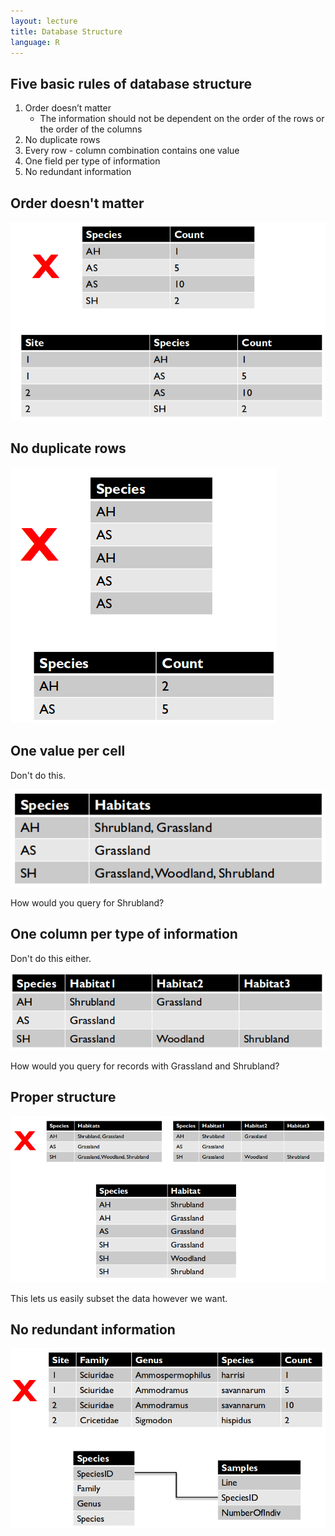 ```yaml
---
layout: lecture
title: Database Structure
language: R
---
```


## Five basic rules of database structure

1. Order doesn’t matter
    * The information should not be dependent on the order of the rows or the
      order of the columns
2. No duplicate rows
3. Every row - column combination contains one value
4. One field per type of information
5. No redundant information

## Order doesn't matter

![Order of rows doesn't matter example](database_struct_order_doesnt_matter.png)

## No duplicate rows

![No duplicate rows example](database_struct_no_dup_rows.png)

## One value per cell

Don't do this.

![One value per cell example](database_struct_one_val_per_cell.png)

How would you query for Shrubland?

## One column per type of information

Don't do this either.

![One column per type of information example](database_struct_one_col_per_type.png)

How would you query for records with Grassland and Shrubland?

## Proper structure

![How to restructure to keep no duplicate rows and one value per cell](database_struct_multiple_habitat_values.png)

This lets us easily subset the data however we want.

## No redundant information

![No redundant information example](database_struct_no_redundant_information.png)
